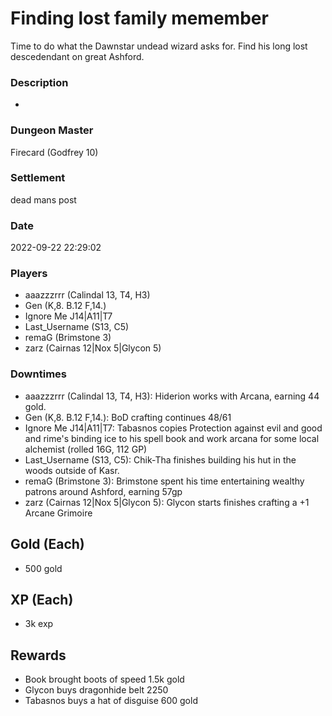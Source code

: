 # Finding lost family memember
Time to do what the Dawnstar undead wizard asks for. Find his long lost descedendant on great Ashford.
### Description
-
### Dungeon Master
Firecard (Godfrey 10)
### Settlement
dead mans post
### Date
2022-09-22 22:29:02
### Players
* aaazzzrrr (Calindal 13, T4, H3)
* Gen (K,8. B.12 F,14.)
* Ignore Me J14|A11|T7
* Last_Username (S13, C5)
* remaG (Brimstone 3)
* zarz (Cairnas 12|Nox 5|Glycon 5)
### Downtimes
* aaazzzrrr (Calindal 13, T4, H3): Hiderion works with Arcana, earning 44 gold.
* Gen (K,8. B.12 F,14.): BoD crafting continues 48/61
* Ignore Me J14|A11|T7: Tabasnos copies Protection against evil and good and rime's binding ice to his spell book and work arcana for some local alchemist (rolled 16G, 112 GP)
* Last_Username (S13, C5): Chik-Tha finishes building his  hut in the woods outside of Kasr.
* remaG (Brimstone 3): Brimstone spent his time entertaining wealthy patrons around Ashford, earning 57gp
* zarz (Cairnas 12|Nox 5|Glycon 5): Glycon starts finishes crafting a +1 Arcane Grimoire
## Gold (Each)
* 500 gold
## XP (Each)
* 3k exp
## Rewards
* Book brought boots of speed 1.5k gold
* Glycon  buys dragonhide belt 2250
* Tabasnos buys a hat of disguise 600 gold